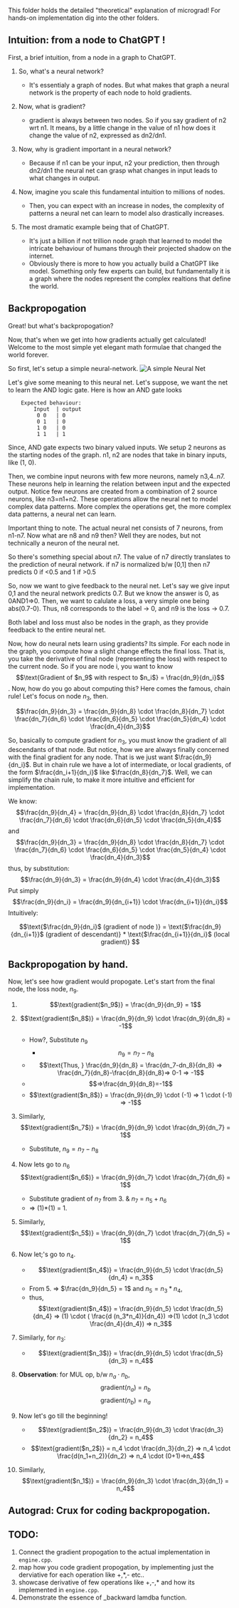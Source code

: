 This folder holds the detailed "theoretical" explanation of micrograd!
For hands-on implementation dig into the other folders.

## Intuition: from a node to ChatGPT !
First, a brief intuition, from a node in a graph to ChatGPT.
1. So, what's a neural network?
    * It's essentialy a graph of nodes. But what makes that graph a neural network is the property of each node to hold gradients.

2. Now, what is gradient?
    * gradient is always between two nodes. So if you say gradient of n2 wrt n1. It means, by a little change in the value of n1 how does it change the value of n2, expressed as dn2/dn1.
3. Now, why is gradient important in a neural network?
    * Because if n1 can be your input, n2 your prediction, then through dn2/dn1 the neural net can grasp what changes in input leads to what changes in output.
4. Now, imagine you scale this fundamental intuition to millions of nodes. 
    * Then, you can expect with an increase in nodes, the complexity of patterns a neural net can learn to model also drastically increases. 
5. The most dramatic example being that of ChatGPT.
    * It's just a billion if not trillion node graph that learned to model the intricate behaviour of humans through their projected shadow on the internet.
    * Obviously there is more to how you actually build a ChatGPT like model. Something only few experts can build, but fundamentally it is a graph where the nodes represent the complex realtions that define the world.

## Backpropogation
Great! but what's backpropogation?

Now, that's when we get into how gradients actually get calculated! Welcome to the most simple yet elegant math formulae that changed the world forever.

So first, let's setup a simple neural-network.
![A simple Neural Net](backpropp2.svg)

Let's give some meaning to this neural net.
Let's suppose, we want the net to learn the AND logic gate.
Here is how an AND gate looks
```
    Expected behaviour:
        Input  | output
         0 0   | 0
         0 1   | 0
         1 0   | 0
         1 1   | 1
```
Since, AND gate expects two binary valued inputs.
We setup 2 neurons as the starting nodes of the graph.
n1, n2 are nodes that take in binary inputs, like (1, 0).

Then, we combine input neurons with few more neurons, namely n3,4..n7.
These neurons help in learning the relation between input and the expected output.
Notice few neurons are created from a combination of 2 source neurons, like n3=n1+n2.
These operations allow the neural net to model complex data patterns. More complex the operations get, the more complex data patterns, a neural net can learn.

Important thing to note. The actual neural net consists of 7 neurons, from n1-n7.
Now what are n8 and n9 then?
Well they are nodes, but not technically a neuron of the neural net.

So there's something special about n7. The value of n7 directly translates to the prediction of neural network. if n7 is normalized b/w [0,1] then n7 predicts 0 if <0.5 and 1 if >0.5 

So, now we want to give feedback to the neural net. Let's say we give input 0,1 and the neural network predicts 0.7. But we know the answer is 0, as 0AND1=>0.
Then, we want to calulate a loss, a very simple one being abs(0.7-0).
Thus, n8 corresponds to the label -> 0, and n9 is the loss -> 0.7.

Both label and loss must also be nodes in the graph, as they provide feedback to the entire neural net.

Now, how do neural nets learn using gradients?
Its simple.
For each node in the graph, you compute how a slight change effects the final loss.
That is, you take the derivative of final node (representing the loss) with respect to the current node.
So if you are node i, you want to know $$\text{Gradient of $n_9$ with respect to $n_i$} = \frac{dn_9}{dn_i}$$.
Now, how do you go about computing this?
Here comes the famous, chain rule!
Let's focus on node $n_3$, then.

$$\frac{dn_9}{dn_3} = \frac{dn_9}{dn_8} \cdot \frac{dn_8}{dn_7} \cdot \frac{dn_7}{dn_6} \cdot \frac{dn_6}{dn_5} \cdot \frac{dn_5}{dn_4} \cdot \frac{dn_4}{dn_3}$$

So, basically to compute gradient for $n_3$, you must know the gradient of all descendants of that node. But notice, how we are always finally concerned with the final gradient for any node. That is we just want $\frac{dn_9}{dn_i}$. But in chain rule we have a lot of intermediate, or local gradients, of the form $\frac{dn_i+1}{dn_i}$ like $\frac{dn_8}{dn_7}$.
Well, we can simplify the chain rule, to make it more intuitive and efficient for implementation.

We know:
$$\frac{dn_9}{dn_4} = \frac{dn_9}{dn_8} \cdot \frac{dn_8}{dn_7} \cdot \frac{dn_7}{dn_6} \cdot \frac{dn_6}{dn_5} \cdot \frac{dn_5}{dn_4}$$
and 
$$\frac{dn_9}{dn_3} = \frac{dn_9}{dn_8} \cdot \frac{dn_8}{dn_7} \cdot \frac{dn_7}{dn_6} \cdot \frac{dn_6}{dn_5} \cdot \frac{dn_5}{dn_4} \cdot \frac{dn_4}{dn_3}$$
thus, by substitution:
$$\frac{dn_9}{dn_3} = \frac{dn_9}{dn_4} \cdot \frac{dn_4}{dn_3}$$
Put simply
$$\frac{dn_9}{dn_i} = \frac{dn_9}{dn_{i+1}} \cdot \frac{dn_{i+1}}{dn_i}$$
Intuitively:

$$\text{$\frac{dn_9}{dn_i}$ (gradient of node )} = \text{$\frac{dn_9}{dn_{i+1}}$ (gradient of descendant)} * \text{$\frac{dn_{i+1}}{dn_i}$ (local gradient)} $$

## Backpropogation by hand.
Now, let's see how gradient would propogate.
Let's start from the final node, the loss node, $n_9$.
1. $$\text{gradient($n_9$)} = \frac{dn_9}{dn_9} = 1$$
2. $$\text{gradient($n_8$)} = \frac{dn_9}{dn_9} \cdot \frac{dn_9}{dn_8} = -1$$
    * How?, Substitute $n_9$
        * $$n_9 = n_7-n_8$$
    * $$\text{Thus, } \frac{dn_9}{dn_8} = \frac{dn_7-dn_8}{dn_8} => \frac{dn_7}{dn_8}-\frac{dn_8}{dn_8}=> 0-1 => -1$$
    * $$=>\frac{dn_9}{dn_8}=-1$$
    * $$\text{gradient($n_8$)} = \frac{dn_9}{dn_9} \cdot (-1) => 1 \cdot (-1) => -1$$
3. Similarly, $$\text{gradient($n_7$)} = \frac{dn_9}{dn_9} \cdot \frac{dn_9}{dn_7} = 1$$
    * Substitute, $n_9 = n_7-n_8$
4. Now lets go to $n_6$ $$\text{gradient($n_6$)} = \frac{dn_9}{dn_7} \cdot \frac{dn_7}{dn_6} = 1$$
    * Substitute gradient of $n_7$ from 3. & $n_7$ = $n_5+n_6$
    * => (1)*(1) = 1.
5. Similarly, $$\text{gradient($n_5$)} = \frac{dn_9}{dn_7} \cdot \frac{dn_7}{dn_5} = 1$$
6. Now let;'s go to $n_4$.
    *  $$\text{gradient($n_4$)} = \frac{dn_9}{dn_5} \cdot \frac{dn_5}{dn_4} = n_3$$
    * From 5. => $\frac{dn_9}{dn_5} = 1$ and $n_5 = n_3*n_4$,
    * thus, $$\text{gradient($n_4$)} = \frac{dn_9}{dn_5} \cdot \frac{dn_5}{dn_4} => (1) \cdot ( \frac{d (n_3*n_4)}{dn_4}) =>(1) \cdot (n_3 \cdot \frac{dn_4}{dn_4}) => n_3$$
    
7. Similarly, for $n_3$:
    * $$\text{gradient($n_3$)} = \frac{dn_9}{dn_5} \cdot \frac{dn_5}{dn_3} = n_4$$
8. **Observation**: for MUL op, b/w $n_a \cdot n_b$, $$\text{gradient($n_a$) = $n_b$ }$$ $$\text{gradient($n_b$) = $n_a$}$$
9. Now let's go till the beginning!
    * $$\text{gradient($n_2$)} = \frac{dn_9}{dn_3} \cdot \frac{dn_3}{dn_2} = n_4$$
    * $$\text{gradient($n_2$)} = n_4 \cdot \frac{dn_3}{dn_2} => n_4 \cdot \frac{d(n_1+n_2)}{dn_2} => n_4 \cdot (0+1)=>n_4$$
10. Similarly, $$\text{gradient($n_1$)} = \frac{dn_9}{dn_3} \cdot \frac{dn_3}{dn_1} = n_4$$

## Autograd: Crux for coding backpropogation.
## TODO: 
1. Connect the gradient propogation to the actual implementation in `engine.cpp`.
2. map how you code gradient propogation, by implementing just the derviative for each operation like +,*,- etc..
3. showcase derivative of few operations like +,-,* and how its implemented in `engine.cpp`.
4. Demonstrate the essence of _backward lamdba function.